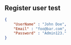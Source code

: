 ## Register user test
```json
{
    "UserName" : "John Doe",
    "Email" : "foo@bar.com",
    "Password" : "Admin123."
}
```
